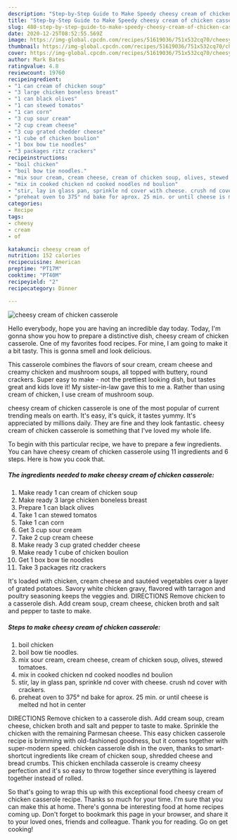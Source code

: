 ```yaml
---
description: "Step-by-Step Guide to Make Speedy cheesy cream of chicken casserole"
title: "Step-by-Step Guide to Make Speedy cheesy cream of chicken casserole"
slug: 480-step-by-step-guide-to-make-speedy-cheesy-cream-of-chicken-casserole
date: 2020-12-25T08:52:55.569Z
image: https://img-global.cpcdn.com/recipes/51619036/751x532cq70/cheesy-cream-of-chicken-casserole-recipe-main-photo.jpg
thumbnail: https://img-global.cpcdn.com/recipes/51619036/751x532cq70/cheesy-cream-of-chicken-casserole-recipe-main-photo.jpg
cover: https://img-global.cpcdn.com/recipes/51619036/751x532cq70/cheesy-cream-of-chicken-casserole-recipe-main-photo.jpg
author: Mark Bates
ratingvalue: 4.8
reviewcount: 19760
recipeingredient:
- "1 can cream of chicken soup"
- "3 large chicken boneless breast"
- "1 can black olives"
- "1 can stewed tomatos"
- "1 can corn"
- "3 cup sour cream"
- "2 cup cream cheese"
- "3 cup grated chedder cheese"
- "1 cube of chicken boulion"
- "1 box bow tie noodles"
- "3 packages ritz crackers"
recipeinstructions:
- "boil chicken"
- "boil bow tie noodles."
- "mix sour cream, cream cheese, cream of chicken soup, olives, stewed tomatoes."
- "mix in cooked chicken nd cooked noodles nd boulion"
- "stir, lay in glass pan, sprinkle nd cover with cheese. crush nd cover with crackers."
- "preheat oven to 375° nd bake for aprox. 25 min. or until cheese is melted nd hot in center"
categories:
- Recipe
tags:
- cheesy
- cream
- of

katakunci: cheesy cream of 
nutrition: 152 calories
recipecuisine: American
preptime: "PT17M"
cooktime: "PT40M"
recipeyield: "2"
recipecategory: Dinner

---
```



![cheesy cream of chicken casserole](https://img-global.cpcdn.com/recipes/51619036/751x532cq70/cheesy-cream-of-chicken-casserole-recipe-main-photo.jpg)

Hello everybody, hope you are having an incredible day today. Today, I'm gonna show you how to prepare a distinctive dish, cheesy cream of chicken casserole. One of my favorites food recipes. For mine, I am going to make it a bit tasty. This is gonna smell and look delicious.

This casserole combines the flavors of sour cream, cream cheese and creamy chicken and mushroom soups, all topped with buttery, round crackers. Super easy to make - not the prettiest looking dish, but tastes great and kids love it! My sister-in-law gave this to me a. Rather than using cream of chicken, I use cream of mushroom soup.

cheesy cream of chicken casserole is one of the most popular of current trending meals on earth. It's easy, it's quick, it tastes yummy. It's appreciated by millions daily. They are fine and they look fantastic. cheesy cream of chicken casserole is something that I've loved my whole life.


To begin with this particular recipe, we have to prepare a few ingredients. You can have cheesy cream of chicken casserole using 11 ingredients and 6 steps. Here is how you cook that.

<!--inarticleads1-->

##### The ingredients needed to make cheesy cream of chicken casserole:

1. Make ready 1 can cream of chicken soup
1. Make ready 3 large chicken boneless breast
1. Prepare 1 can black olives
1. Take 1 can stewed tomatos
1. Take 1 can corn
1. Get 3 cup sour cream
1. Take 2 cup cream cheese
1. Make ready 3 cup grated chedder cheese
1. Make ready 1 cube of chicken boulion
1. Get 1 box bow tie noodles
1. Take 3 packages ritz crackers


It&#39;s loaded with chicken, cream cheese and sautéed vegetables over a layer of grated potatoes. Savory white chicken gravy, flavored with tarragon and poultry seasoning keeps the veggies and. DIRECTIONS Remove chicken to a casserole dish. Add cream soup, cream cheese, chicken broth and salt and pepper to taste to make. 

<!--inarticleads2-->

##### Steps to make cheesy cream of chicken casserole:

1. boil chicken
1. boil bow tie noodles.
1. mix sour cream, cream cheese, cream of chicken soup, olives, stewed tomatoes.
1. mix in cooked chicken nd cooked noodles nd boulion
1. stir, lay in glass pan, sprinkle nd cover with cheese. crush nd cover with crackers.
1. preheat oven to 375° nd bake for aprox. 25 min. or until cheese is melted nd hot in center


DIRECTIONS Remove chicken to a casserole dish. Add cream soup, cream cheese, chicken broth and salt and pepper to taste to make. Sprinkle the chicken with the remaining Parmesan cheese. This easy chicken casserole recipe is brimming with old-fashioned goodness, but it comes together with super-modern speed. chicken casserole dish in the oven, thanks to smart-shortcut ingredients like cream of chicken soup, shredded cheese and bread crumbs. This chicken enchilada casserole is creamy cheesy perfection and it&#39;s so easy to throw together since everything is layered together instead of rolled. 

So that's going to wrap this up with this exceptional food cheesy cream of chicken casserole recipe. Thanks so much for your time. I'm sure that you can make this at home. There's gonna be interesting food at home recipes coming up. Don't forget to bookmark this page in your browser, and share it to your loved ones, friends and colleague. Thank you for reading. Go on get cooking!

